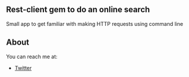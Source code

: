 ## Rest-client gem to do an online search

<p>Small app to get familiar with making HTTP requests using command line</p>

## About

You can reach me at: 
 - [Twitter](https://twitter.com/miss_elliev/)
